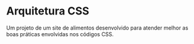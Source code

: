 # Arquitetura CSS
Um projeto de um site de alimentos desenvolvido para atender melhor as boas práticas envolvidas nos códigos CSS.

